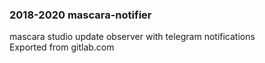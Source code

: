 ### 2018-2020 mascara-notifier
mascara studio update observer with telegram notifications  
Exported from gitlab.com